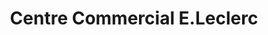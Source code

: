 ---
title: "Centre Commercial E.Leclerc"
url: /sarlat-la-caneda/centre-commercial-e-leclerc/
shop: supermarché
---